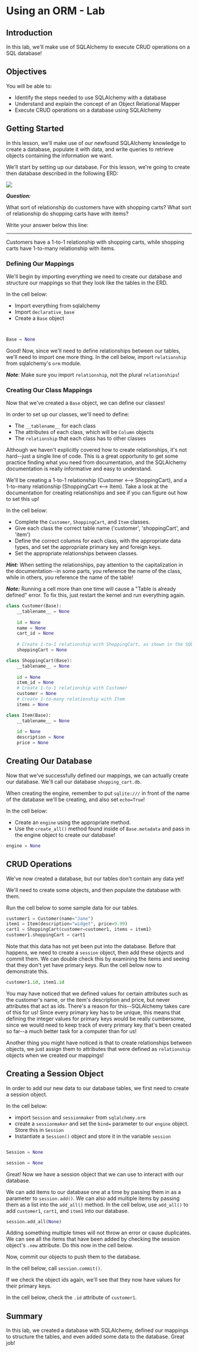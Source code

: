 
# Using an ORM - Lab

## Introduction

In this lab, we'll make use of SQLAlchemy to execute CRUD operations on a SQL database!

## Objectives

You will be able to:

* Identify the steps needed to use SQLAlchemy with a database
* Understand and explain the concept of an Object Relational Mapper
* Execute CRUD operations on a database using SQLAlchemy

## Getting Started

In this lesson, we'll make use of our newfound SQLAlchemy knowledge to create a database, populate it with data, and write queries to retrieve objects containing the information we want. 

We'll start by setting up our database. For this lesson, we're going to create then database described in the following ERD:

<img src='erd.png'>


**_Question:_**

What sort of relationship do customers have with shopping carts? What sort of relationship do shopping carts have with items?

Write your answer below this line:
________________________________________________________________________________________________________________________________

Customers have a 1-to-1 relationship with shopping carts, while shopping carts have 1-to-many relationship with items.


### Defining Our Mappings

We'll begin by importing everything we need to create our database and structure our mappings so that they look like the tables in the ERD.  

In the cell below:

* Import everything from sqlalchemy
* Import `declarative_base` 
* Create a `Base` object


```python


Base = None
```

Good! Now, since we'll need to define relationships between our tables, we'll need to import one more thing. In the cell below, import `relationship` from sqlalchemy's `orm` module. 

**_Note_**: Make sure you import `relationship`, not the plural `relationships`!

### Creating Our Class Mappings

Now that we've created a `Base` object, we can define our classes! 

In order to set up our classes, we'll need to define:

* The `__tablename__` for each class
* The attributes of each class, which will be `Column` objects
* The `relationship` that each class has to other classes

Although we haven't explicitly covered how to create relationships, it's not hard--just a single line of code.  This is a great opportunity to get some practice finding what you need from documentation, and the SQLAlchemy documentation is really informative and easy to understand. 

We'll be creating a 1-to-1 relationship (Customer <--> ShoppingCart), and a 1-to-many relationship (ShoppingCart <--> Item). Take a look at the documentation for creating relationships and see if you can figure out how to set this up!

In the cell below: 

* Complete the `Customer`, `ShoppingCart`, and `Item` classes. 
* Give each class the correct table name ('customer', 'shoppingCart', and 'item')
* Define the correct columns for each class, with the appropriate data types, and set the appropriate primary key and foreign keys.
* Set the appropriate relationships between classes.

**_Hint:_** When setting the relationships, pay attention to the capitalization in the documentation--in some parts, you reference the name of the class, while in others, you reference the name of the table!

**_Note:_** Running a cell more than one time will cause a "Table is already defined" error.  To fix this, just restart the kernel and run everything again. 


```python
class Customer(Base):
    __tablename__ = None
    
    id = None
    name = None
    cart_id = None
    
    # Create 1-to-1 relationship with ShoppingCart, as shown in the SQLAlchemy documentation
    shoppingCart = None

```


```python
class ShoppingCart(Base):
    __tablename__ = None
    
    id = None
    item_id = None
    # Create 1-to-1 relationship with Customer
    customer = None
    # Create 1-to-many relationship with Item
    items = None
```


```python
class Item(Base):
    __tablename__ = None
    
    id = None
    description = None
    price = None
```

## Creating Our Database

Now that we've successfully defined our mappings, we can actually create our database. We'll call our database `shopping_cart.db`. 

When creating the engine, remember to put `sqlite:///` in front of the name of the database we'll be creating, and also set `echo=True`!

In the cell below:

* Create an `engine` using the appropriate method. 
* Use the `create_all()` method found inside of `Base.metadata` and pass in the engine object to create our database!


```python
engine = None


```

## CRUD Operations

We've now created a database, but our tables don't contain any data yet!

We'll need to create some objects, and then populate the database with them.

Run the cell below to some sample data for our tables.


```python
customer1 = Customer(name="Jane")
item1 = Item(description="widget", price=9.99)
cart1 = ShoppingCart(customer=customer1, items = item1)
customer1.shoppingCart = cart1
```

Note that this data has not yet been put into the database.  Before that happens, we need to create a `session` object, then add these objects and commit them. We can double check this by examining the items and seeing that they don't yet have primary keys.  Run the cell below now to demonstrate this. 


```python
customer1.id, item1.id
```

You may have noticed that we defined values for certain attributes such as the customer's name, or the item's description and price, but never attributes that act as ids.  There's a reason for this--SQLAlchemy takes care of this for us! Since every primary key has to be unique, this means that defining the integer values for primary keys would be really cumbersome, since we would need to keep track of every primary key that's been created so far--a much better task for a computer than for us!

Another thing you might have noticed is that to create relationships between objects, we just assign them to attributes that were defined as `relationship` objects when we created our mappings!

## Creating a Session Object

In order to add our new data to our database tables, we first need to create a session object. 

In the cell below:

* import `Session` and `sessionmaker` from `sqlalchemy.orm`
* create a `sessionmaker` and set the `bind=` parameter to our `engine` object. Store this in `Session`
* Instantiate a `Session()` object and store it in the variable `session`


```python

Session = None

session = None
```

Great! Now we have a session object that we can use to interact with our database.

We can add items to our database one at a time by passing them in as a parameter to `session.add()`. We can also add multiple items by passing them as a list into the `add_all()` method. In the cell below, use `add_all()` to add `customer1`, `cart1`, and `item1` into our database.


```python
session.add_all(None)
```

Adding something multiple times will not throw an error or cause duplicates.  We can see all the items that have been added by checking the session object's `.new` attribute. Do this now in the cell below.

Now, commit our objects to push them to the database. 

In the cell below, call `session.commit()`.

If we check the object ids again, we'll see that they now have values for their primary keys.

In the cell below, check the `.id` attribute of `customer1`.

## Summary

In this lab, we created a database with SQLAlchemy, defined our mappings to structure the tables, and even added some data to the database. Great job! 
